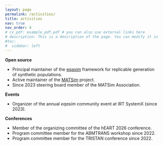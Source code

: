 ```yaml
---
layout: page
permalink: /activities/
title: activities
nav: true
nav_order: 4
# cv_pdf: example_pdf.pdf # you can also use external links here
# description: This is a description of the page. You can modify it in '_pages/cv.md'. You can also change or remove the top pdf download button.
#toc:
#  sidebar: left
---
```


**Open source**

- Principal maintainer of the [eqasim](http://eqasim.org) framework for replicable generation of synthetic populations. 
- Active maintainer of the [MATSim](http://matsim.org) project.
- Since 2023 steering board member of the MATSim Association.

**Events**

- Organizer of the annual *eqasim* community event at IRT SystemX (since 2023).

**Conferences**

- Member of the organizing committee of the hEART 2026 conference.
- Program committee member for the ABMTRANS workshop since 2022.
- Program committee member for the TRISTAN conference since 2022.
